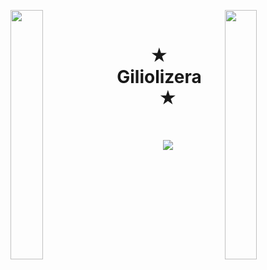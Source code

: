 <img align="left" src="https://user-images.githubusercontent.com/65187002/144930161-2f783401-8d27-4fdf-a2f7-cc0ba32f1f1f.gif" width="32%" style="display:inline;"><img align="right" src="https://user-images.githubusercontent.com/65187002/144930161-2f783401-8d27-4fdf-a2f7-cc0ba32f1f1f.gif" width="32%" style="display:inline;">
<br>
<p align="center">
    <h1 align="center">★&emsp;Giliolizera&emsp;★</h1>
</p>
<br>
<p align="center">
    <img id="preview" src="https://komarev.com/ghpvc/?username=giliolizera&color=gray">
</p>
<br>
<!-- <p align="center">
    <a href="https://github.com/giliolizera"><img width="40%" src="https://github-readme-stats.vercel.app/api/top-langs/?username=giliolizera&theme=dark&hide=html,css,cmake&layout=compact&langs_count=5&bg_color=101010&hide_title=true"></a>
</p> -->
